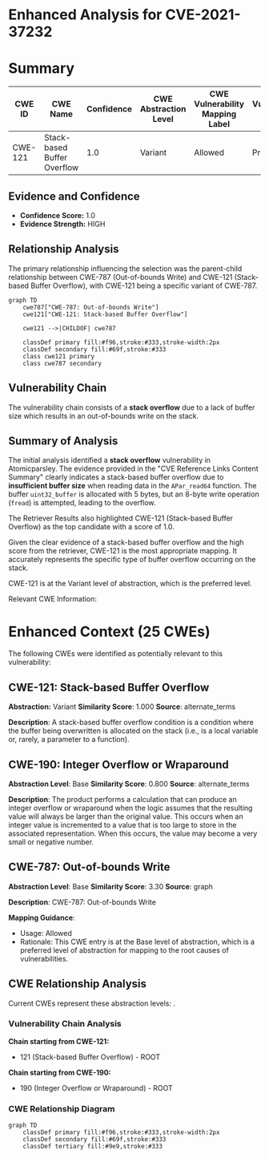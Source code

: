 # Enhanced Analysis for CVE-2021-37232

# Summary
| CWE ID | CWE Name | Confidence | CWE Abstraction Level | CWE Vulnerability Mapping Label | CWE-Vulnerability Mapping Notes |
|---|---|---|---|---|---|
| CWE-121 | Stack-based Buffer Overflow | 1.0 | Variant | Allowed | Primary CWE |

## Evidence and Confidence

*   **Confidence Score:** 1.0
*   **Evidence Strength:** HIGH

## Relationship Analysis
The primary relationship influencing the selection was the parent-child relationship between CWE-787 (Out-of-bounds Write) and CWE-121 (Stack-based Buffer Overflow), with CWE-121 being a specific variant of CWE-787.

```mermaid
graph TD
    cwe787["CWE-787: Out-of-bounds Write"]
    cwe121["CWE-121: Stack-based Buffer Overflow"]
    
    cwe121 -->|CHILDOF| cwe787
    
    classDef primary fill:#f96,stroke:#333,stroke-width:2px
    classDef secondary fill:#69f,stroke:#333
    class cwe121 primary
    class cwe787 secondary
```

## Vulnerability Chain
The vulnerability chain consists of a **stack overflow** due to a lack of buffer size which results in an out-of-bounds write on the stack.

## Summary of Analysis
The initial analysis identified a **stack overflow** vulnerability in Atomicparsley. The evidence provided in the "CVE Reference Links Content Summary" clearly indicates a stack-based buffer overflow due to **insufficient buffer size** when reading data in the `APar_read64` function. The buffer `uint32_buffer` is allocated with 5 bytes, but an 8-byte write operation (`fread`) is attempted, leading to the overflow.

The Retriever Results also highlighted CWE-121 (Stack-based Buffer Overflow) as the top candidate with a score of 1.0.

Given the clear evidence of a stack-based buffer overflow and the high score from the retriever, CWE-121 is the most appropriate mapping. It accurately represents the specific type of buffer overflow occurring on the stack.

CWE-121 is at the Variant level of abstraction, which is the preferred level.

Relevant CWE Information:

# Enhanced Context (25 CWEs)
The following CWEs were identified as potentially relevant to this vulnerability:

## CWE-121: Stack-based Buffer Overflow
**Abstraction:** Variant
**Similarity Score**: 1.000
**Source**: alternate_terms

**Description**:
A stack-based buffer overflow condition is a condition where the buffer being overwritten is allocated on the stack (i.e., is a local variable or, rarely, a parameter to a function).

## CWE-190: Integer Overflow or Wraparound
**Abstraction Level**: Base
**Similarity Score**: 0.800
**Source**: alternate_terms

**Description**:
The product performs a calculation that can
         produce an integer overflow or wraparound when the logic
         assumes that the resulting value will always be larger than
         the original value. This occurs when an integer value is
         incremented to a value that is too large to store in the
         associated representation. When this occurs, the value may
         become a very small or negative number.

## CWE-787: Out-of-bounds Write
**Abstraction Level**: Base
**Similarity Score**: 3.30
**Source**: graph

**Description**:
CWE-787: Out-of-bounds Write

**Mapping Guidance**:
- Usage: Allowed
- Rationale: This CWE entry is at the Base level of abstraction, which is a preferred level of abstraction for mapping to the root causes of vulnerabilities.


## CWE Relationship Analysis

Current CWEs represent these abstraction levels: .


### Vulnerability Chain Analysis

**Chain starting from CWE-121:**
- 121 (Stack-based Buffer Overflow) - ROOT


**Chain starting from CWE-190:**
- 190 (Integer Overflow or Wraparound) - ROOT



### CWE Relationship Diagram

```mermaid
graph TD
    classDef primary fill:#f96,stroke:#333,stroke-width:2px
    classDef secondary fill:#69f,stroke:#333
    classDef tertiary fill:#9e9,stroke:#333
```